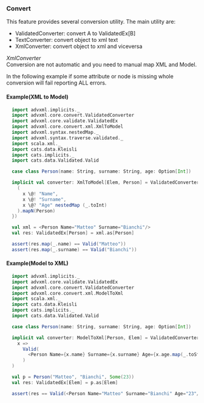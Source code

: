 ### Convert <a name="Convert"></a>
This feature provides several conversion utility.
The main utility are:
- ValidatedConverter: convert A to ValidatedEx[B]  
- TextConverter: convert object to xml text
- XmlConverter: convert object to xml and viceversa
   
*XmlConverter*   
Conversion are not automatic and you need to manual map XML and Model.

In the following example if some attribute or node is missing whole conversion will fail reporting ALL
errors.
    
#### Example(XML to Model)
```scala
  import advxml.implicits._
  import advxml.core.convert.ValidatedConverter
  import advxml.core.validate.ValidatedEx
  import advxml.core.convert.xml.XmlToModel
  import advxml.syntax.nestedMap._
  import advxml.syntax.traverse.validated._
  import scala.xml._
  import cats.data.Kleisli
  import cats.implicits._
  import cats.data.Validated.Valid

  case class Person(name: String, surname: String, age: Option[Int])

  implicit val converter: XmlToModel[Elem, Person] = ValidatedConverter.of(x => {
    (
      x \@! "Name",
      x \@! "Surname",
      x \@? "Age" nestedMap (_.toInt)
    ).mapN(Person)
  })

  val xml = <Person Name="Matteo" Surname="Bianchi"/>
  val res: ValidatedEx[Person] = xml.as[Person]

  assert(res.map(_.name) == Valid("Matteo"))
  assert(res.map(_.surname) == Valid("Bianchi"))
```

#### Example(Model to XML) 
```scala
  import advxml.implicits._
  import advxml.core.validate.ValidatedEx
  import advxml.core.convert.ValidatedConverter
  import advxml.core.convert.xml.ModelToXml
  import scala.xml._
  import cats.data.Kleisli
  import cats.implicits._
  import cats.data.Validated.Valid

  case class Person(name: String, surname: String, age: Option[Int])

  implicit val converter: ModelToXml[Person, Elem] = ValidatedConverter.of(
    x =>
      Valid(
        <Person Name={x.name} Surname={x.surname} Age={x.age.map(_.toString).getOrElse("")}/>
      )
  )

  val p = Person("Matteo", "Bianchi", Some(23))
  val res: ValidatedEx[Elem] = p.as[Elem]

  assert(res == Valid(<Person Name="Matteo" Surname="Bianchi" Age="23"/>))
```